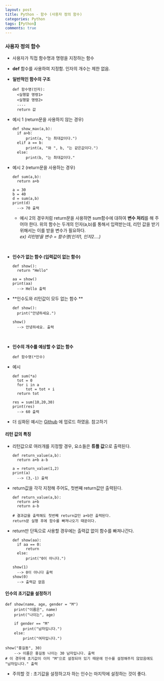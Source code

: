 ```yaml
---
layout: post
title: Python - 함수 (사용자 정의 함수)
categories: Python
tags: [Python]
comments: true
---
```




### 사용자 정의 함수 

- 사용자가 직접 함수명과 명령을 지정하는 함수

- **def** 함수를 사용하여 지정함. 인자의 개수는 제한 없음.

- **일반적인 함수의 구조**

  ```
  def 함수명(인자):
  	<실행할 명령1>
  	<실행할 명령2>
  	....
  	return 값
  ```

- 예시 1 (return문을 사용하지 않는 경우)

  ```
  def show_max(a,b):
  	if a>b:
  		print(a, "는 최대값이다.")
  	elif a == b:
  		print(a, "와 ", b, "는 같은값이다.")
  	else:
  		print(b, "는 최대값이다."	
  ```

- 예시 2 (return문을 사용하는 경우)

  ```
  def sum(a,b):
  	return a+b
  	
  a = 30
  b = 40
  d = sum(a,b)
  print(d)
  	--> 70 출력
  ```

  - 예시 2의 경우처럼 return문을 사용하면 sum함수에 대하여 **변수 처리**를 해 주어야 한다.  위의 함수는 두개의 인자(a,b)를 통해서 입력받는데, 리턴 값을 받기 위해서는 이를 받을 변수가 필요하다.<br> *ex) 리턴받을 변수 = 함수명(인자1, 인자2....)*

    ​

- **인수가 없는 함수 (입력값이 없는 함수)**

  ```
  def show():
  	return "Hello"
  	
  aa = show()
  print(aa)
  	--> Hello 출력
  ```




- **인수도와 리턴값이 모두 없는 함수 **

  ```
  def show():
  	print("안녕하세요.")

  show()
  	--> 안녕하세요. 출력
  ```

  ​

- **인수의 개수를 예상할 수 없는 함수**

  ```
  def 함수명(*인수)
  ```

- 예시

  ```
  def sum(*a)
  	tot = 0
  	for i in a
  		tot = tot + i
  	return tot
  	
  res = sum(10,20,30)
  print(res)
  	--> 60 출력
  ```

- 더 심화된 예시는 [Github](https://github.com/DongmeeKim/Python-Study/blob/master/fucntion/user_defined_function.py) 에 업로드 하였음. 참고하기




#### 리턴 값의 특징

- 리턴값으로 여러개를 지정할 경우, 요소들은 **튜플 값**으로 출력된다.

  ```
  def return_value(a,b):
  	return a+b a-b

  a = return_value(1,2)
  print(a)
  	--> (3,-1) 출력
  ```

- return값을 각각 지정해 주어도, 첫번째 return값만 출력된다.

  ```
  def return_value(a,b):
  	return a+b
  	return a-b

  # 결과값을 출력해도 첫번째 return값인 a+b만 출력된다.
  return문 실행 후에 함수를 빠져나오기 때문이다. 
  ```

- return만 단독으로 사용할 경우에는 출력값 없이 함수를 빠져나간다.

  ```
  def show(aa):
  	if aa == 0:
  		return
  	else:
  		print("0이 아니다.")
  	
  show(1)
  	--> 0이 아니다 출력
  show(0)
  	--> 출력값 없음
  ```



#### 인수의 초기값을 설정하기

```
def show(name, age, gender = "M")
	print("이름은", name)
	print("나이는", age)
	
	if gender == "M"
		print("남자입니다.")
	else:
		print("여자입니다.")

show("홍길동", 30)
	--> 이름은 홍길동 나이는 30 남자입니다. 출력
# 이 경우에 초기값이 이미 "M"으로 설정되어 있기 때문에 인수를 설정해주지 않았음에도 "남자입니다." 출력
```

-  주의할 것 : 초기값을 설정하고자 하는 인수는 마지막에 설정하는 것이 좋다. 